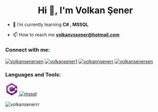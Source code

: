 <h1 align="center">Hi 👋, I'm Volkan Şener</h1>

- 🌱 I’m currently learning **C# , MSSQL**

- 📫 How to reach me **volkanvssener@hotmail.com**

<h3 align="left">Connect with me:</h3>
<p align="left">
<a href="https://twitter.com/volkansenersen" target="blank"><img align="center" src="https://raw.githubusercontent.com/rahuldkjain/github-profile-readme-generator/master/src/images/icons/Social/twitter.svg" alt="volkansenersen" height="30" width="40" /></a>
<a href="https://linkedin.com/in/volkansener1" target="blank"><img align="center" src="https://raw.githubusercontent.com/rahuldkjain/github-profile-readme-generator/master/src/images/icons/Social/linked-in-alt.svg" alt="volkansener1" height="30" width="40" /></a>
<a href="https://fb.com/volkannsenerr" target="blank"><img align="center" src="https://raw.githubusercontent.com/rahuldkjain/github-profile-readme-generator/master/src/images/icons/Social/facebook.svg" alt="volkannsenerr" height="30" width="40" /></a>
<a href="https://instagram.com/volkansenersen" target="blank"><img align="center" src="https://raw.githubusercontent.com/rahuldkjain/github-profile-readme-generator/master/src/images/icons/Social/instagram.svg" alt="volkansenersen" height="30" width="40" /></a>
</p>

<h3 align="left">Languages and Tools:</h3>
<p align="left"> <a href="https://www.w3schools.com/cs/" target="_blank" rel="noreferrer"> <img src="https://raw.githubusercontent.com/devicons/devicon/master/icons/csharp/csharp-original.svg" alt="csharp" width="40" height="40"/> </a> <a href="https://www.microsoft.com/en-us/sql-server" target="_blank" rel="noreferrer"> <img src="https://www.svgrepo.com/show/303229/microsoft-sql-server-logo.svg" alt=" mssql" width="40" height="40"/> </a> </p>

<p><img align="center" src="https://github-readme-stats.vercel.app/api/top-langs?username=volkansenerrr&show_icons=true&locale=en&layout=compact" alt="volkansenerrr" /></p>
